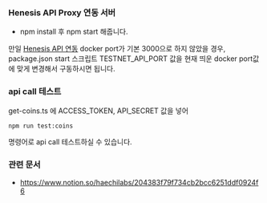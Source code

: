 ### Henesis API Proxy 연동 서버

- npm install 후 npm start 해줍니다.

만일 [Henesis API 연동](https://docs.henesis.io/docs/getting-started-prepare-to-use-api) docker port가 기본 3000으로 하지 않았을 경우, package.json start 스크립트 TESTNET_API_PORT 값을 현재 띄운 docker port값에 맞게 변경해서 구동하시면 됩니다.

### api call 테스트

get-coins.ts 에 ACCESS_TOKEN, API_SECRET 값을 넣어

```
npm run test:coins
```

명령어로 api call 테스트하실 수 있습니다.

### 관련 문서

- https://www.notion.so/haechilabs/204383f79f734cb2bcc6251ddf0924f6
